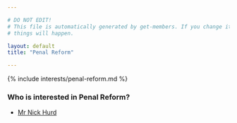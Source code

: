 ```yaml
---

# DO NOT EDIT!
# This file is automatically generated by get-members. If you change it, bad
# things will happen.

layout: default
title: "Penal Reform"

---
```


{% include interests/penal-reform.md %}

### Who is interested in Penal Reform?


* [Mr Nick Hurd](../members/mr-nick-hurd.html)
